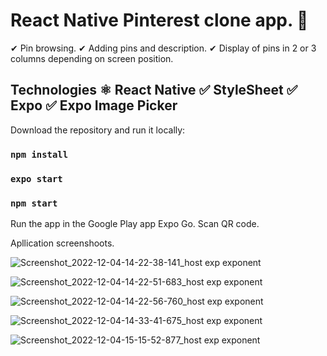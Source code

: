# React Native Pinterest clone app. 🔴

✔ Pin browsing.
✔ Adding pins and description.
✔ Display of pins in 2 or 3 columns depending on screen position.


## Technologies ⚛ React Native ✅ StyleSheet ✅ Expo ✅ Expo Image Picker

Download the repository and run it locally:

### `npm install`

### `expo start`
### `npm start`

Run the app in the Google Play app Expo Go. Scan QR code.<br />


Apllication screenshoots.

![Screenshot_2022-12-04-14-22-38-141_host exp exponent](https://user-images.githubusercontent.com/92208474/205565875-a4fd0097-95eb-4d3b-96d3-f4951c4b2405.jpg)

![Screenshot_2022-12-04-14-22-51-683_host exp exponent](https://user-images.githubusercontent.com/92208474/205565896-5ad91f49-1649-4750-a4db-5d6d375b85e8.jpg)

![Screenshot_2022-12-04-14-22-56-760_host exp exponent](https://user-images.githubusercontent.com/92208474/205565912-8aacf5ef-a0d9-4902-b5f9-dbed20be5a31.jpg)

![Screenshot_2022-12-04-14-33-41-675_host exp exponent](https://user-images.githubusercontent.com/92208474/205565922-3ee13dc7-eb6b-4310-9a15-f608bbf7dc23.jpg)


![Screenshot_2022-12-04-15-15-52-877_host exp exponent](https://user-images.githubusercontent.com/92208474/205565963-e7c1c66e-8256-448c-83ee-6b9fe603861e.jpg)
